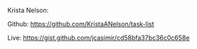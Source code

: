 Krista Nelson:

Github: https://github.com/KristaANelson/task-list

Live: https://gist.github.com/jcasimir/cd58bfa37bc36c0c658e
